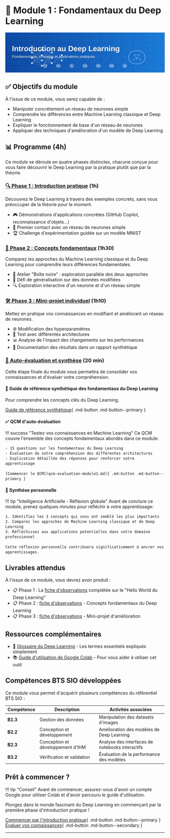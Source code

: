 # 🧠 Module 1 : Fondamentaux du Deep Learning

![Introduction au Deep Learning](../images/banner-intro-dl.svg)

## ✅ Objectifs du module

À l'issue de ce module, vous serez capable de :

- Manipuler concrètement un réseau de neurones simple
- Comprendre les différences entre Machine Learning classique et Deep Learning
- Expliquer le fonctionnement de base d'un réseau de neurones
- Appliquer des techniques d'amélioration d'un modèle de Deep Learning

## 📊 Programme (4h)

Ce module se déroule en quatre phases distinctes, chacune conçue pour vous faire découvrir le Deep Learning par la pratique plutôt que par la théorie.

### [🔍 Phase 1 : Introduction pratique](introduction-pratique.md) (1h)

Découvrez le Deep Learning à travers des exemples concrets, sans vous préoccuper de la théorie pour le moment.

- 🎮 Démonstrations d'applications concrètes (GitHub Copilot, reconnaissance d'objets...)
- 🔄 Premier contact avec un réseau de neurones simple
- 🏆 Challenge d'expérimentation guidée sur un modèle MNIST

### [🧩 Phase 2 : Concepts fondamentaux](concepts-fondamentaux.md) (1h30)

Comparez les approches du Machine Learning classique et du Deep Learning pour comprendre leurs différences fondamentales.

- 🔬 Atelier "Boîte noire" : exploration parallèle des deux approches
- 🔄 Défi de généralisation sur des données modifiées
- 🔍 Exploration interactive d'un neurone et d'un réseau simple

### [🛠️ Phase 3 : Mini-projet individuel](mini-projet.md) (1h10)

Mettez en pratique vos connaissances en modifiant et améliorant un réseau de neurones.

- ⚙️ Modification des hyperparamètres
- 🧪 Test avec différentes architectures
- 📊 Analyse de l'impact des changements sur les performances
- 📝 Documentation des résultats dans un rapport synthétique


### [📝 Auto-évaluation et synthèse](qcm-evaluation-module1.md) (20 min)

Cette étape finale du module vous permettra de consolider vos connaissances et d'évaluer votre compréhension.

#### 🧠 Guide de référence synthétique des fondamentaux du Deep Learning

Pour comprendre les concepts clés du Deep Learning.

[ Guide de référence synthétique](ressources/synthese.md){ .md-button .md-button--primary }


#### ✅ QCM d'auto-évaluation

!!! success "Testez vos connaissances en Machine Learning"
    Ce QCM couvre l'ensemble des concepts fondamentaux abordés dans ce module:
    
    - 15 questions sur les fondamentaux du Deep Learning
    - Évaluation de votre compréhension des différentes architectures
    - Explication détaillée des réponses pour renforcer votre apprentissage
    
    [Commencer le QCM](qcm-evaluation-module1.md){ .md-button .md-button--primary }

#### 📝 Synthèse personnelle

!!! tip "Intelligence Artificielle - Réflexion globale"
    Avant de conclure ce module, prenez quelques minutes pour réfléchir à votre apprentissage:
    
    1. Identifiez les 3 concepts qui vous ont semblé les plus importants
    2. Comparez les approches de Machine Learning classique et de Deep Learning
    3. Réfléchissez aux applications potentielles dans votre domaine professionnel
    
    Cette réflexion personnelle contribuera significativement à ancrer vos apprentissages.


## Livrables attendus

À l'issue de ce module, vous devrez avoir produit :

 - 📋 Phase 1 : La [fiche d'observations](ressources/fiche-observations.md) complétée sur le "Hello World du Deep Learning"
 - 📋 Phase 2 : [fiche d'observations](ressources/Partie1-Phase2-fiche-observations.md) - Concepts fondamentaux du Deep Learning
 - 📋 Phase 3 : [fiche d'observations](ressources/Partie1-Phase3-fiche-observations.md) - Mini-projet d'amélioration

## Ressources complémentaires

- 📕 [Glossaire du Deep Learning](ressources/glossaire-dl.md) - Les termes essentiels expliqués simplement
- 📚 [Guide d'utilisation de Google Colab](ressources/guide-colab.md) - Pour vous aider à utiliser cet outil

## Compétences BTS SIO développées

Ce module vous permet d'acquérir plusieurs compétences du référentiel BTS SIO :

| Compétence | Description | Activités associées |
|------------|-------------|---------------------|
| **B1.3** | Gestion des données | Manipulation des datasets d'images |
| **B2.2** | Conception et développement | Amélioration des modèles de Deep Learning |
| **B2.3** | Conception et développement d'IHM | Analyse des interfaces de notebooks interactifs |
| **B3.2** | Vérification et validation | Évaluation de la performance des modèles |

## Prêt à commencer ?

!!! tip "Conseil"
    Avant de commencer, assurez-vous d'avoir un compte Google pour utiliser Colab et d'avoir parcouru le guide d'utilisation.

Plongez dans le monde fascinant du Deep Learning en commençant par la première phase d'introduction pratique !

[Commencer par l'introduction pratique](introduction-pratique.md){ .md-button .md-button--primary }
[Évaluer vos connaissances](qcm-evaluation-module1.md){ .md-button .md-button--secondary }

---
